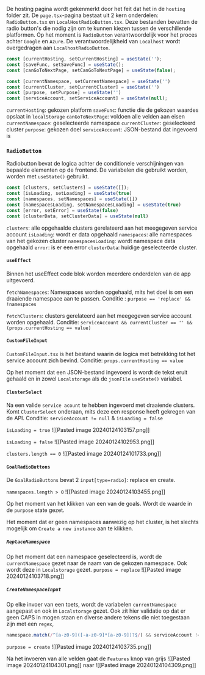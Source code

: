 De hosting pagina wordt gekenmerkt door het feit dat het in de `hosting` folder zit. De `page.tsx`-pagina bestaat uit 2 kern onderdelen: `RadioButton.tsx` en `LocalHostRadioButton.tsx`. Deze bestanden bevatten de radio button's die nodig zijn om te kunnen kiezen tussen de verschillende platformen. Op het moment is `RadioButton` verantwoordelijk voor het proces achter `Google` en `Azure`. De verantwoordelijkheid van `Localhost` wordt overgedragen aan `LocalhostRadioButton`. 


``` ts
const [currentHosting, setCurrentHosting] = useState('');
const [saveFunc, setSaveFunc] = useState();
const [canGoToNextPage, setCanGoToNextPage] = useState(false);

const [currentNamespace, setCurrentNamespace] = useState('')
const [currentCluster, setCurrentCluster] = useState('')
const [purpose, setPurpose] = useState('')
const [serviceAccount, setServiceAccount] = useState(null);
```

`currentHosting`: gekozen platform
`saveFunc`: functie die de gekozen waardes opslaat in `localStorage`
`canGoToNextPage`: voldoen alle velden aan eisen
`currentNamespace`: geselecteerde namespace
`currentCluster`: geselecteerd cluster
`purpose`: gekozen doel
`serviceAccount`: JSON-bestand dat ingevoerd is


### `RadioButton`
Radiobutton bevat de logica achter de conditionele verschijningen van bepaalde elementen op de frontend. De variabelen die gebruikt worden, worden met `useState()` gebruikt.

``` ts
const [clusters, setClusters] = useState([]);
const [isLoading, setLoading] = useState(true)
const [namespaces, setNamespaces] = useState([])
const [namespacesLoading, setNamespacesLoading] = useState(true)
const [error, setError] = useState(false)
const [clusterData, setClusterData] = useState(null)
```

`clusters`: alle opgehaalde clusters gerelateerd aan het meegegeven service account 
`isLoading`: wordt er data opgehaald
`namespaces`: alle namespaces van het gekozen cluster
`namespacesLoading`: wordt namespace data opgehaald
`error`: is er een error
`clusterData`: huidige geselecteerde cluster.

#### `useEffect`
Binnen het useEffect code blok worden meerdere onderdelen van de app uitgevoerd.

`fetchNamespaces`: Namespaces worden opgehaald, mits het doel is om een draaiende namespace aan te passen. Conditie : `purpose == 'replace' && !namespaces`

`fetchClusters`: clusters gerelateerd aan het meegegeven service account worden opgehaald. Conditie: `serviceAccount && currentCluster == '' && (props.currentHosting == value)` 


#### `CustomFileInput`
`CustomFileInput.tsx` is het bestand waarin de logica met betrekking tot het service account zich bevind. Conditie: `props.currentHosting == value` 

Op het moment dat een JSON-bestand ingevoerd is wordt de tekst eruit gehaald en in zowel `Localstorage` als de `jsonFile` `useState()` variabel. 




#### `ClusterSelect`
Na een valide `service acount` te hebben ingevoerd met draaiende clusters. Komt `ClusterSelect` onderaan, mits deze een response heeft gekregen van de API. Conditie: `serviceAccount != null` & `isLoading = false`

`isLoading = true`
![[Pasted image 20240124103157.png]]


`isLoading = false`
![[Pasted image 20240124102953.png]]


`clusters.length == 0`
![[Pasted image 20240124101733.png]]


#### `GoalRadioButtons`
De `GoalRadioButtons` bevat 2 `input[type=radio]`: replace en create.

`namespaces.length > 0`
![[Pasted image 20240124103455.png]]

Op het moment van het klikken van een van de goals. Wordt de waarde in de `purpose` state gezet.


Het moment dat er geen namespaces aanwezig op het cluster, is het slechts mogelijk om `Create a new instance` aan te klikken.


##### `ReplaceNamespace`
Op het moment dat een namespace geselecteerd is, wordt de `currentNamespace` gezet naar de naam van de gekozen namespace. Ook wordt deze in `Localstorage` gezet.
`purpose = replace`
![[Pasted image 20240124103718.png]]

##### `CreateNamespaceInput`
Op elke invoer van een toets, wordt de variabelen `currentNamespace` aangepast en ook in `Localstorage` gezet. Ook zit hier validatie op dat er geen CAPS in mogen staan en diverse andere tekens die niet toegestaan zijn met een `regex`, 
``` ts
namespace.match(/^[a-z0-9]([-a-z0-9]*[a-z0-9])?$/) && serviceAccount != null)
```

`purpose = create`
![[Pasted image 20240124103735.png]]

Na het invoeren van alle velden gaat de `Features` knop van grijs
![[Pasted image 20240124104301.png]]
naar
![[Pasted image 20240124104309.png]]
